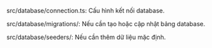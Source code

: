 src/database/connection.ts: Cấu hình kết nối database.

src/database/migrations/: Nếu cần tạo hoặc cập nhật bảng database.

src/database/seeders/: Nếu cần thêm dữ liệu mặc định.